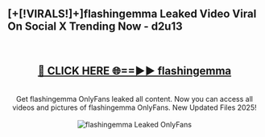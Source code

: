 <h2>[+[!VIRALS!]+]flashingemma Leaked Video Viral On Social X Trending Now - d2u13</h2>
<br>
<div align="center">
<h2><a href="https://libra.edu.pl?flashingemma" rel="nofollow">🔴 CLICK HERE 🌐==►► flashingemma</a></h2>
<br>
Get flashingemma OnlyFans leaked all content. Now you can access all videos and pictures of flashingemma OnlyFans. New Updated Files 2025!
<br>
<br>
<a href="https://libra.edu.pl?flashingemma" rel="nofollow" data-target="animated-image.originalLink"><img src="https://i.ibb.co.com/WyWwxjT/player-gif2.gif" alt="flashingemma Leaked OnlyFans" style="max-width: 100%; display: inline-block;" data-target="animated-image.originalImage"></a>
</div>
<br>
